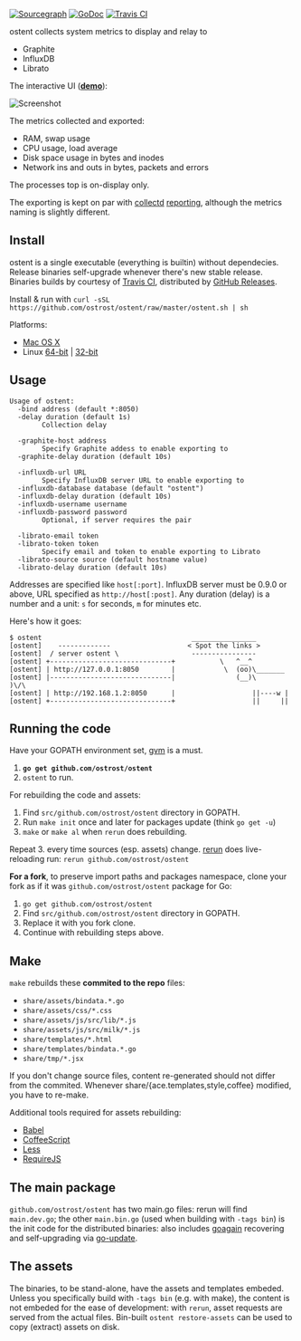 [![Sourcegraph](https://sourcegraph.com/api/repos/github.com/ostrost/ostent/.badges/status.svg)](https://sourcegraph.com/github.com/ostrost/ostent)
[![GoDoc](https://godoc.org/github.com/ostrost/ostent?status.svg)](https://godoc.org/github.com/ostrost/ostent)
[![Travis CI](https://travis-ci.org/ostrost/ostent.svg?branch=master)](https://travis-ci.org/ostrost/ostent)

ostent collects system metrics to display and relay to

- Graphite
- InfluxDB
- Librato

The interactive UI ([**demo**](http://demo.ostrost.com/)):

![Screenshot](https://www.ostrost.com/ostent/screenshot.png)

The metrics collected and exported:
- RAM, swap usage
- CPU usage, load average
- Disk space usage in bytes and inodes
- Network ins and outs in bytes, packets and errors

The processes top is on-display only.

The exporting is kept on par with [collectd](https://collectd.org/)
[reporting](https://collectd.org/wiki/index.php/Plugin:Write_Graphite),
although the metrics naming is slightly different.

## Install

ostent is a single executable (everything is builtin) without dependecies.
Release binaries self-upgrade whenever there's new stable release.
Binaries builds by courtesy of [Travis CI](https://travis-ci.org/ostrost/ostent),
distributed by [GitHub Releases](https://github.com/ostrost/ostent/releases).

Install & run with `curl -sSL https://github.com/ostrost/ostent/raw/master/ostent.sh | sh`

Platforms:

   - [Mac OS X](https://github.com/ostrost/ostent/releases/download/v0.4.0/Darwin.x86_64)
   - Linux [64-bit](https://github.com/ostrost/ostent/releases/download/v0.4.0/Linux.x86_64) | [32-bit](https://github.com/ostrost/ostent/releases/download/v0.4.0/Linux.i686)

## Usage

```
Usage of ostent:
  -bind address (default *:8050)
  -delay duration (default 1s)
        Collection delay

  -graphite-host address
        Specify Graphite addess to enable exporting to
  -graphite-delay duration (default 10s)

  -influxdb-url URL
        Specify InfluxDB server URL to enable exporting to
  -influxdb-database database (default "ostent")
  -influxdb-delay duration (default 10s)
  -influxdb-username username
  -influxdb-password password
        Optional, if server requires the pair

  -librato-email token
  -librato-token token
        Specify email and token to enable exporting to Librato
  -librato-source source (default hostname value)
  -librato-delay duration (default 10s)
```

Addresses are specified like `host[:port]`.
InfluxDB server must be 0.9.0 or above, URL specified as `http://host[:post]`.
Any duration (delay) is a number and a unit: `s` for seconds, `m` for minutes etc.

Here's how it goes:

```
$ ostent                                     ________________
[ostent]    -------------                   < Spot the links >
[ostent]  / server ostent \                  ----------------
[ostent] +------------------------------+           \   ^__^
[ostent] | http://127.0.0.1:8050        |            \  (oo)\_______
[ostent] |------------------------------|               (__)\       )\/\
[ostent] | http://192.168.1.2:8050      |                   ||----w |
[ostent] +------------------------------+                   ||     ||
```

## Running the code

Have your GOPATH environment set,
[gvm](https://github.com/moovweb/gvm) is a must.

1. **`go get github.com/ostrost/ostent`**
2. `ostent` to run.

For rebuilding the code and assets:

1. Find `src/github.com/ostrost/ostent` directory in GOPATH.
2. Run `make init` once and later for packages update (think `go get -u`)
3. `make` or `make al` when `rerun` does rebuilding.

Repeat 3. every time sources (esp. assets) change.
[rerun](https://github.com/skelterjohn/rerun) does live-reloading run:
`rerun github.com/ostrost/ostent`

**For a fork**, to preserve import paths and packages namespace,
clone your fork as if it was `github.com/ostrost/ostent` package for Go:

1. `go get github.com/ostrost/ostent`
2. Find `src/github.com/ostrost/ostent` directory in GOPATH.
3. Replace it with you fork clone.
4. Continue with rebuilding steps above.

## Make

`make` rebuilds these **commited to the repo** files:
- `share/assets/bindata.*.go`
- `share/assets/css/*.css`
- `share/assets/js/src/lib/*.js`
- `share/assets/js/src/milk/*.js`
- `share/templates/*.html`
- `share/templates/bindata.*.go`
- `share/tmp/*.jsx`

If you don't change source files, content re-generated
should not differ from the commited. Whenever
share/{ace.templates,style,coffee} modified,
you have to re-make.

Additional tools required for assets rebuilding:
- [Babel](https://www.npmjs.com/package/babel)
- [CoffeeScript](https://www.npmjs.com/package/coffee-script)
- [Less](https://www.npmjs.com/package/less)
- [RequireJS](https://www.npmjs.org/package/requirejs)

## The main package

`github.com/ostrost/ostent` has two main.go files:
rerun will find `main.dev.go`; the other `main.bin.go`
(used when building with `-tags bin`) is the init code for
the distributed binaries: also includes
[goagain](https://github.com/rcrowley/goagain) recovering and
self-upgrading via [go-update](https://github.com/inconshreveable/go-update).

## The assets

The binaries, to be stand-alone, have the assets and templates embeded.
Unless you specifically build with `-tags bin` (e.g. with make),
the content is not embeded for the ease of development:
with `rerun`, asset requests are served from the actual files.
Bin-built `ostent restore-assets` can be used to copy (extract) assets on disk.
